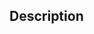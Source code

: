 <!---   Provide a general summary of your changes in the Title above
        Expand on it in the description below (if applicable)    -->
<!-- Attach a screenshot where applicable -->

## Description
<!--- Describe your changes -->

